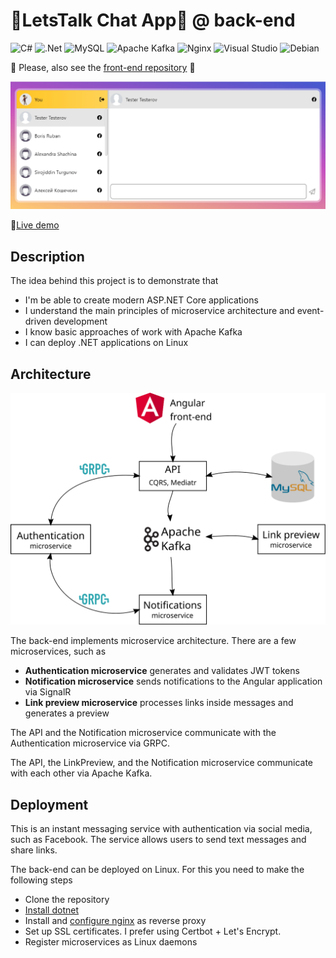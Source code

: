 # 💬LetsTalk Chat App💬 @ back-end
![C#](https://img.shields.io/badge/c%23-%23239120.svg?style=for-the-badge&logo=c-sharp&logoColor=white)
![.Net](https://img.shields.io/badge/.NET-5C2D91?style=for-the-badge&logo=.net&logoColor=white)
![MySQL](https://img.shields.io/badge/mysql-%2300f.svg?style=for-the-badge&logo=mysql&logoColor=white)
![Apache Kafka](https://img.shields.io/badge/Apache%20Kafka-000?style=for-the-badge&logo=apachekafka)
![Nginx](https://img.shields.io/badge/nginx-%23009639.svg?style=for-the-badge&logo=nginx&logoColor=white)
![Visual Studio](https://img.shields.io/badge/Visual%20Studio-5C2D91.svg?style=for-the-badge&logo=visual-studio&logoColor=white)
![Debian](https://img.shields.io/badge/Debian-D70A53?style=for-the-badge&logo=debian&logoColor=white)

🔔 Please, also see the [front-end repository](https://github.com/evgenii-petukhov/LetsTalk.Angular.App) 🙏

![scheme](demo.gif)

🔴[Live demo](https://chat.epetukhov.cyou/)
## Description
The idea behind this project is to demonstrate that 
* I'm be able to create modern ASP.NET Core applications
* I understand the main principles of microservice architecture and event-driven development
* I know basic approaches of work with Apache Kafka
* I can deploy .NET applications on Linux
## Architecture
![scheme](scheme-compressed.svg)

The back-end implements microservice architecture. There are a few microservices, such as
* **Authentication microservice** generates and validates JWT tokens
* **Notification microservice** sends notifications to the Angular application via SignalR
* **Link preview microservice** processes links inside messages and generates a preview

The API and the Notification microservice communicate with the Authentication microservice via GRPC.

The API, the LinkPreview, and the Notification microservice communicate with each other via Apache Kafka.

## Deployment
This is an instant messaging service with authentication via social media, such as Facebook. The service allows users to send text messages and share links. 

The back-end can be deployed on Linux. For this you need to make the following steps
* Clone the repository
* [Install dotnet](https://learn.microsoft.com/en-us/dotnet/core/install/linux-ubuntu)
* Install and [configure nginx](https://learn.microsoft.com/en-us/aspnet/core/host-and-deploy/linux-nginx?view=aspnetcore-7.0&tabs=linux-ubuntu) as reverse proxy
* Set up SSL certificates. I prefer using Certbot + Let's Encrypt.
* Register microservices as Linux daemons